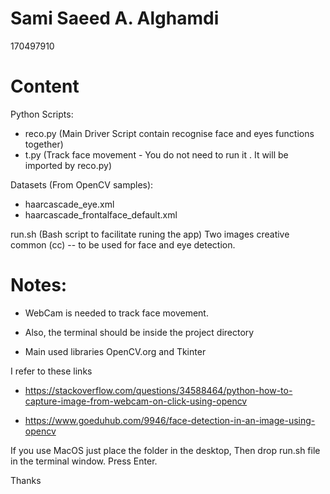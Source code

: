 
# Sami Saeed A. Alghamdi 
170497910

# Content 

Python Scripts:
* reco.py (Main Driver Script contain recognise face and eyes functions together)
* t.py 	(Track face movement - You do not need to run it . It will be imported by reco.py)

Datasets (From OpenCV samples):
* haarcascade_eye.xml
* haarcascade_frontalface_default.xml

 run.sh (Bash script to facilitate runing the app)
 Two images creative common (cc) -- to be used for face and eye detection. 

# Notes: 
* WebCam is needed to track face movement.
* Also, the terminal should be inside the project directory

* Main used libraries OpenCV.org and Tkinter 


I refer to these links

* https://stackoverflow.com/questions/34588464/python-how-to-capture-image-from-webcam-on-click-using-opencv

* https://www.goeduhub.com/9946/face-detection-in-an-image-using-opencv


If you use MacOS just place the folder in the desktop, Then drop run.sh file in the terminal window. Press Enter. 

Thanks
